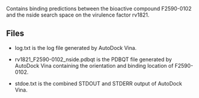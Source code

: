 Contains binding predictions between the bioactive compound F2590-0102 and the nside search space on the virulence factor rv1821.

## Files

- log.txt is the log file generated by AutoDock Vina.

- rv1821_F2590-0102_nside.pdbqt is the PDBQT file generated by AutoDock Vina containing the orientation and binding location of F2590-0102.

- stdoe.txt is the combined STDOUT and STDERR output of AutoDock Vina.

